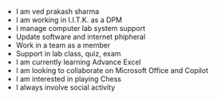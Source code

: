 -  I am ved prakash sharma
-  I am working in I.I.T.K. as a DPM
-  I manage computer lab system support
-  Update software and internet phipheral
-  Work in a team as a member
-  Support in lab class, quiz, exam
-  I am currently learning Advance Excel
-  I am looking to collaborate on Microsoft Office and Copilot
-  I am interested in playing Chess
-  I always involve social activity
